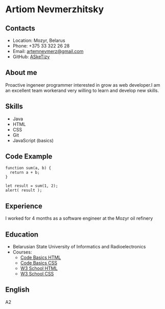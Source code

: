 
# **Artiom Nevmerzhitsky**

## **Contacts**

* Location: Mozyr, Belarus
* Phone: +375 33 322 26 28
* Email: artemnevmerz@gmail.com
* GitHub: [ASkeTizy](https://github.com/ASkeTizy)

## **About me**

Proactive ingeneer programmer interested in grow as web developer.I am an excellent team workerand very willing to learn and develop new skills.
## **Skills**

* Java
* HTML
* CSS
* Git
* JavaScript (basics)
 
## **Code Example**

```
function sum(a, b) {
  return a + b;
}

let result = sum(1, 2);
alert( result );
```
## Experience

I worked for 4 months as a software engineer at the Mozyr oil refinery
## Education

* Belarusian State University of Informatics and Radioelectronics 
* Courses: 
    * [Code Basics HTML](https://ru.code-basics.com/languages/html)
    * [Code Basics CSS](https://ru.code-basics.com/languages/css)
    * [ W3 School HTML ](https://www.w3schools.com/html/default.asp)
    * [ W3 School CSS ](https://www.w3schools.com/css/default.asp)

## English

A2

